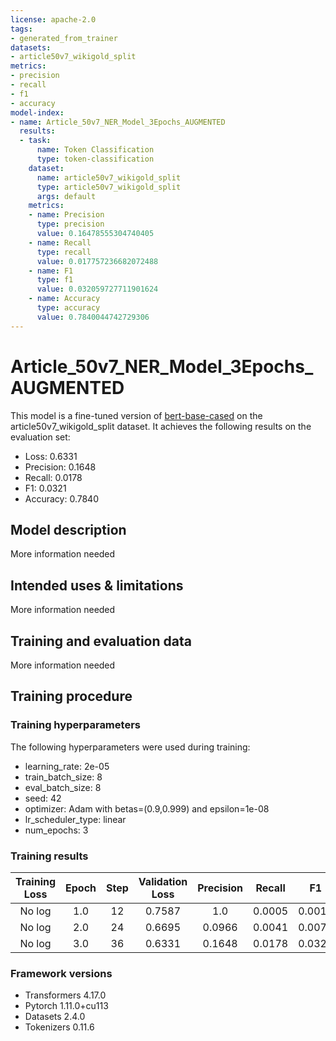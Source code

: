```yaml
---
license: apache-2.0
tags:
- generated_from_trainer
datasets:
- article50v7_wikigold_split
metrics:
- precision
- recall
- f1
- accuracy
model-index:
- name: Article_50v7_NER_Model_3Epochs_AUGMENTED
  results:
  - task:
      name: Token Classification
      type: token-classification
    dataset:
      name: article50v7_wikigold_split
      type: article50v7_wikigold_split
      args: default
    metrics:
    - name: Precision
      type: precision
      value: 0.16478555304740405
    - name: Recall
      type: recall
      value: 0.017757236682072488
    - name: F1
      type: f1
      value: 0.032059727711901624
    - name: Accuracy
      type: accuracy
      value: 0.7840044742729306
---
```


<!-- This model card has been generated automatically according to the information the Trainer had access to. You
should probably proofread and complete it, then remove this comment. -->

# Article_50v7_NER_Model_3Epochs_AUGMENTED

This model is a fine-tuned version of [bert-base-cased](https://huggingface.co/bert-base-cased) on the article50v7_wikigold_split dataset.
It achieves the following results on the evaluation set:
- Loss: 0.6331
- Precision: 0.1648
- Recall: 0.0178
- F1: 0.0321
- Accuracy: 0.7840

## Model description

More information needed

## Intended uses & limitations

More information needed

## Training and evaluation data

More information needed

## Training procedure

### Training hyperparameters

The following hyperparameters were used during training:
- learning_rate: 2e-05
- train_batch_size: 8
- eval_batch_size: 8
- seed: 42
- optimizer: Adam with betas=(0.9,0.999) and epsilon=1e-08
- lr_scheduler_type: linear
- num_epochs: 3

### Training results

| Training Loss | Epoch | Step | Validation Loss | Precision | Recall | F1     | Accuracy |
|:-------------:|:-----:|:----:|:---------------:|:---------:|:------:|:------:|:--------:|
| No log        | 1.0   | 12   | 0.7587          | 1.0       | 0.0005 | 0.0010 | 0.7783   |
| No log        | 2.0   | 24   | 0.6695          | 0.0966    | 0.0041 | 0.0079 | 0.7801   |
| No log        | 3.0   | 36   | 0.6331          | 0.1648    | 0.0178 | 0.0321 | 0.7840   |


### Framework versions

- Transformers 4.17.0
- Pytorch 1.11.0+cu113
- Datasets 2.4.0
- Tokenizers 0.11.6
